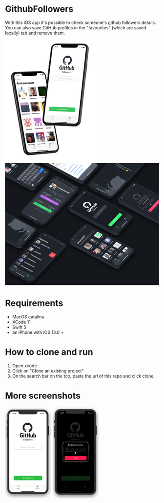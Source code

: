 # GithubFollowers
With this iOS app it's possible to check someone's github followers details. You can also save GitHub profiles in the "favourites" (which are saved locally) tab and remove them.

<img src="Screenshots/GHF.jpg" height=400> <img src="Screenshots/githubFollowers.png" height=400>

# Requirements
 - MacOS catalina
 - XCode 11
 - Swift 5
 - an iPhone with iOS 13.0 +
 
# How to clone and run 
1) Open xcode
2) Click on "Clone an existing project"
3) On the search bar on the top, paste the url of this repo and click clone.

# More screenshots
<img src="Screenshots/githubFollowersHomeScreen.png" height=300> <img src="Screenshots/githubFollowersCustomPopUp.png" height=300>


